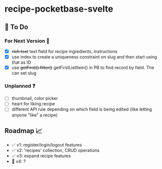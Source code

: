 # recipe-pocketbase-svelte

## :construction: To Do

### For Next Version :rocket:

- [X] ~~rich text~~ text field for recipe ingredients, instructions
- [X] use index to create a uniqueness constraint on slug and then start using that as ID
- [X] use ~~getFirst().filter()~~ getFirstListItem() in PB to find record by field. The can set slug

### Unplanned :question:

- [ ] thumbnail, color picker
- [ ] heart for liking recipe
- [ ] different API rule depending on which field is being edited (like letting anyone "like" a recipe)

## Roadmap :chart_with_upwards_trend:

- :white_check_mark: v1: register/login/logout features
- :white_check_mark: v2: 'recipes' collection, CRUD operations
- :white_check_mark: v3: expand recipe features
- :construction: v4: ?

